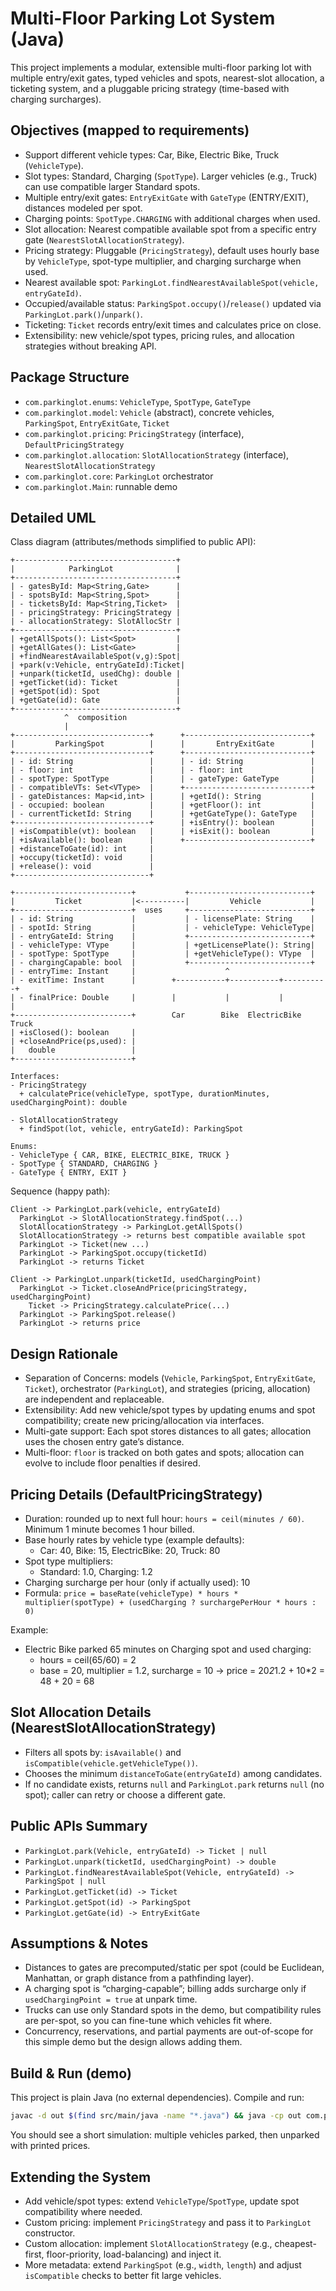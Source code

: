 # Multi-Floor Parking Lot System (Java)

This project implements a modular, extensible multi-floor parking lot with multiple entry/exit gates, typed vehicles and spots, nearest-slot allocation, a ticketing system, and a pluggable pricing strategy (time-based with charging surcharges).

## Objectives (mapped to requirements)
- Support different vehicle types: Car, Bike, Electric Bike, Truck (`VehicleType`).
- Slot types: Standard, Charging (`SpotType`). Larger vehicles (e.g., Truck) can use compatible larger Standard spots.
- Multiple entry/exit gates: `EntryExitGate` with `GateType` (ENTRY/EXIT), distances modeled per spot.
- Charging points: `SpotType.CHARGING` with additional charges when used.
- Slot allocation: Nearest compatible available spot from a specific entry gate (`NearestSlotAllocationStrategy`).
- Pricing strategy: Pluggable (`PricingStrategy`), default uses hourly base by `VehicleType`, spot-type multiplier, and charging surcharge when used.
- Nearest available spot: `ParkingLot.findNearestAvailableSpot(vehicle, entryGateId)`.
- Occupied/available status: `ParkingSpot.occupy()`/`release()` updated via `ParkingLot.park()`/`unpark()`.
- Ticketing: `Ticket` records entry/exit times and calculates price on close.
- Extensibility: new vehicle/spot types, pricing rules, and allocation strategies without breaking API.

## Package Structure
- `com.parkinglot.enums`: `VehicleType`, `SpotType`, `GateType`
- `com.parkinglot.model`: `Vehicle` (abstract), concrete vehicles, `ParkingSpot`, `EntryExitGate`, `Ticket`
- `com.parkinglot.pricing`: `PricingStrategy` (interface), `DefaultPricingStrategy`
- `com.parkinglot.allocation`: `SlotAllocationStrategy` (interface), `NearestSlotAllocationStrategy`
- `com.parkinglot.core`: `ParkingLot` orchestrator
- `com.parkinglot.Main`: runnable demo

## Detailed UML

Class diagram (attributes/methods simplified to public API):

```text
+------------------------------------+
|            ParkingLot              |
+------------------------------------+
| - gatesById: Map<String,Gate>      |
| - spotsById: Map<String,Spot>      |
| - ticketsById: Map<String,Ticket>  |
| - pricingStrategy: PricingStrategy |
| - allocationStrategy: SlotAllocStr |
+------------------------------------+
| +getAllSpots(): List<Spot>         |
| +getAllGates(): List<Gate>         |
| +findNearestAvailableSpot(v,g):Spot|
| +park(v:Vehicle, entryGateId):Ticket|
| +unpark(ticketId, usedChg): double |
| +getTicket(id): Ticket             |
| +getSpot(id): Spot                 |
| +getGate(id): Gate                 |
+------------------------------------+
            ^  composition
            |
+------------------------------+      +----------------------------+
|         ParkingSpot          |      |       EntryExitGate        |
+------------------------------+      +----------------------------+
| - id: String                 |      | - id: String               |
| - floor: int                 |      | - floor: int               |
| - spotType: SpotType         |      | - gateType: GateType       |
| - compatibleVTs: Set<VType>  |      +----------------------------+
| - gateDistances: Map<id,int> |      | +getId(): String           |
| - occupied: boolean          |      | +getFloor(): int           |
| - currentTicketId: String    |      | +getGateType(): GateType   |
+------------------------------+      | +isEntry(): boolean        |
| +isCompatible(vt): boolean   |      | +isExit(): boolean         |
| +isAvailable(): boolean      |      +----------------------------+
| +distanceToGate(id): int     |
| +occupy(ticketId): void      |
| +release(): void             |
+------------------------------+

+--------------------------+           +---------------------------+
|         Ticket           |<----------|         Vehicle           |
+--------------------------+  uses     +---------------------------+
| - id: String             |           | - licensePlate: String    |
| - spotId: String         |           | - vehicleType: VehicleType|
| - entryGateId: String    |           +---------------------------+
| - vehicleType: VType     |           | +getLicensePlate(): String|
| - spotType: SpotType     |           | +getVehicleType(): VType  |
| - chargingCapable: bool  |           +---------------------------+
| - entryTime: Instant     |                    ^
| - exitTime: Instant      |        +-----------+-----------+----------+
| - finalPrice: Double     |        |           |           |          |
+--------------------------+        Car        Bike  ElectricBike    Truck
| +isClosed(): boolean     |
| +closeAndPrice(ps,used): |
|   double                 |
+--------------------------+

Interfaces:
- PricingStrategy
  + calculatePrice(vehicleType, spotType, durationMinutes, usedChargingPoint): double

- SlotAllocationStrategy
  + findSpot(lot, vehicle, entryGateId): ParkingSpot

Enums:
- VehicleType { CAR, BIKE, ELECTRIC_BIKE, TRUCK }
- SpotType { STANDARD, CHARGING }
- GateType { ENTRY, EXIT }
```

Sequence (happy path):

```text
Client -> ParkingLot.park(vehicle, entryGateId)
  ParkingLot -> SlotAllocationStrategy.findSpot(...)
  SlotAllocationStrategy -> ParkingLot.getAllSpots()
  SlotAllocationStrategy -> returns best compatible available spot
  ParkingLot -> Ticket(new ...)
  ParkingLot -> ParkingSpot.occupy(ticketId)
  ParkingLot -> returns Ticket

Client -> ParkingLot.unpark(ticketId, usedChargingPoint)
  ParkingLot -> Ticket.closeAndPrice(pricingStrategy, usedChargingPoint)
    Ticket -> PricingStrategy.calculatePrice(...)
  ParkingLot -> ParkingSpot.release()
  ParkingLot -> returns price
```

## Design Rationale
- Separation of Concerns: models (`Vehicle`, `ParkingSpot`, `EntryExitGate`, `Ticket`), orchestrator (`ParkingLot`), and strategies (pricing, allocation) are independent and replaceable.
- Extensibility: Add new vehicle/spot types by updating enums and spot compatibility; create new pricing/allocation via interfaces.
- Multi-gate support: Each spot stores distances to all gates; allocation uses the chosen entry gate’s distance.
- Multi-floor: `floor` is tracked on both gates and spots; allocation can evolve to include floor penalties if desired.

## Pricing Details (DefaultPricingStrategy)
- Duration: rounded up to next full hour: `hours = ceil(minutes / 60)`. Minimum 1 minute becomes 1 hour billed.
- Base hourly rates by vehicle type (example defaults):
  - Car: 40, Bike: 15, ElectricBike: 20, Truck: 80
- Spot type multipliers:
  - Standard: 1.0, Charging: 1.2
- Charging surcharge per hour (only if actually used): 10
- Formula: `price = baseRate(vehicleType) * hours * multiplier(spotType) + (usedCharging ? surchargePerHour * hours : 0)`

Example:
- Electric Bike parked 65 minutes on Charging spot and used charging:
  - hours = ceil(65/60) = 2
  - base = 20, multiplier = 1.2, surcharge = 10 -> price = 20*2*1.2 + 10*2 = 48 + 20 = 68

## Slot Allocation Details (NearestSlotAllocationStrategy)
- Filters all spots by: `isAvailable()` and `isCompatible(vehicle.getVehicleType())`.
- Chooses the minimum `distanceToGate(entryGateId)` among candidates.
- If no candidate exists, returns `null` and `ParkingLot.park` returns `null` (no spot); caller can retry or choose a different gate.

## Public APIs Summary
- `ParkingLot.park(Vehicle, entryGateId) -> Ticket | null`
- `ParkingLot.unpark(ticketId, usedChargingPoint) -> double`
- `ParkingLot.findNearestAvailableSpot(Vehicle, entryGateId) -> ParkingSpot | null`
- `ParkingLot.getTicket(id) -> Ticket`
- `ParkingLot.getSpot(id) -> ParkingSpot`
- `ParkingLot.getGate(id) -> EntryExitGate`

## Assumptions & Notes
- Distances to gates are precomputed/static per spot (could be Euclidean, Manhattan, or graph distance from a pathfinding layer).
- A charging spot is “charging-capable”; billing adds surcharge only if `usedChargingPoint = true` at unpark time.
- Trucks can use only Standard spots in the demo, but compatibility rules are per-spot, so you can fine-tune which vehicles fit where.
- Concurrency, reservations, and partial payments are out-of-scope for this simple demo but the design allows adding them.

## Build & Run (demo)
This project is plain Java (no external dependencies). Compile and run:

```bash
javac -d out $(find src/main/java -name "*.java") && java -cp out com.parkinglot.Main
```

You should see a short simulation: multiple vehicles parked, then unparked with printed prices.

## Extending the System
- Add vehicle/spot types: extend `VehicleType`/`SpotType`, update spot compatibility where needed.
- Custom pricing: implement `PricingStrategy` and pass it to `ParkingLot` constructor.
- Custom allocation: implement `SlotAllocationStrategy` (e.g., cheapest-first, floor-priority, load-balancing) and inject it.
- More metadata: extend `ParkingSpot` (e.g., `width`, `length`) and adjust `isCompatible` checks to better fit large vehicles.
